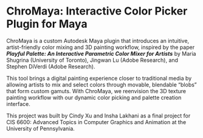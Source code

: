 # ChroMaya: Interactive Color Picker Plugin for Maya

ChroMaya is a custom Autodesk Maya plugin that introduces an intuitive, artist-friendly color mixing and 3D painting workflow, inspired by the paper **_Playful Palette: An Interactive Parametric Color Mixer for Artists_** by Maria Shugrina (University of Toronto), Jingwan Lu (Adobe Research), and Stephen DiVerdi (Adobe Research).

This tool brings a digital painting experience closer to traditional media by allowing artists to mix and select colors through movable, blendable “blobs” that form custom gamuts. With ChroMaya, we reenvision the 3D texture painting workflow with our dynamic color picking and palette creation interface.

This project was built by Cindy Xu and Insha Lakhani as a final project for CIS 6600: Advanced Topics in Computer Graphics and Animation at the University of Pennsylvania.
